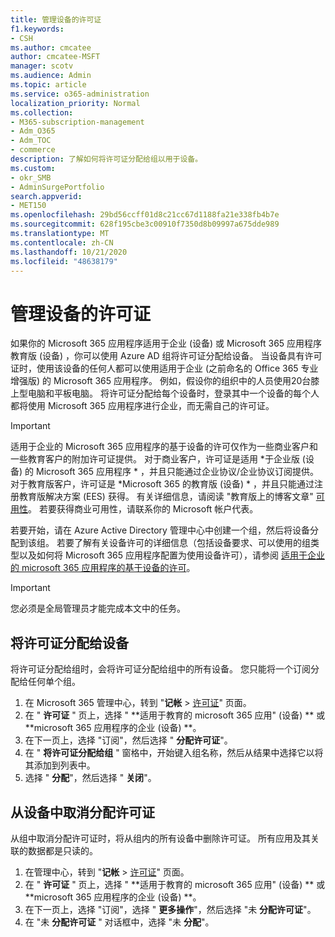 ```yaml
---
title: 管理设备的许可证
f1.keywords:
- CSH
ms.author: cmcatee
author: cmcatee-MSFT
manager: scotv
ms.audience: Admin
ms.topic: article
ms.service: o365-administration
localization_priority: Normal
ms.collection:
- M365-subscription-management
- Adm_O365
- Adm_TOC
- commerce
description: 了解如何将许可证分配给组以用于设备。
ms.custom:
- okr_SMB
- AdminSurgePortfolio
search.appverid:
- MET150
ms.openlocfilehash: 29bd56ccff01d8c21cc67d1188fa21e338fb4b7e
ms.sourcegitcommit: 628f195cbe3c00910f7350d8b09997a675dde989
ms.translationtype: MT
ms.contentlocale: zh-CN
ms.lasthandoff: 10/21/2020
ms.locfileid: "48638179"
---
```

# <a name="manage-licenses-for-devices"></a>管理设备的许可证

如果你的 Microsoft 365 应用程序适用于企业 (设备) 或 Microsoft 365 应用程序教育版 (设备) ，你可以使用 Azure AD 组将许可证分配给设备。 当设备具有许可证时，使用该设备的任何人都可以使用适用于企业 (之前命名的 Office 365 专业增强版) 的 Microsoft 365 应用程序。 例如，假设你的组织中的人员使用20台膝上型电脑和平板电脑。 将许可证分配给每个设备时，登录其中一个设备的每个人都将使用 Microsoft 365 应用程序进行企业，而无需自己的许可证。

> [!IMPORTANT]
> 适用于企业的 Microsoft 365 应用程序的基于设备的许可仅作为一些商业客户和一些教育客户的附加许可证提供。 对于商业客户，许可证是适用 *于企业版 (设备) 的 Microsoft 365 应用程序 * ，并且只能通过企业协议/企业协议订阅提供。 对于教育版客户，许可证是 *Microsoft 365 的教育版 (设备) * ，并且只能通过注册教育版解决方案 (EES) 获得。 有关详细信息，请阅读 "教育版上的博客文章" [可用性](https://educationblog.microsoft.com/2019/08/attention-it-administrators-announcing-device-based-subscription-for-education/)。 若要获得商业可用性，请联系你的 Microsoft 帐户代表。

若要开始，请在 Azure Active Directory 管理中心中创建一个组，然后将设备分配到该组。 若要了解有关设备许可的详细信息（包括设备要求、可以使用的组类型以及如何将 Microsoft 365 应用程序配置为使用设备许可），请参阅 [适用于企业的 microsoft 365 应用程序的基于设备的许可](https://go.microsoft.com/fwlink/p/?linkid=2094216)。

> [!IMPORTANT]
> 您必须是全局管理员才能完成本文中的任务。

## <a name="assign-licenses-to-devices"></a>将许可证分配给设备

将许可证分配给组时，会将许可证分配给组中的所有设备。 您只能将一个订阅分配给任何单个组。

1. 在 Microsoft 365 管理中心，转到 "**记帐**  >  <a href="https://go.microsoft.com/fwlink/p/?linkid=842264" target="_blank">许可证</a>" 页面。
2. 在 " **许可证** " 页上，选择 " **适用于教育的 microsoft 365 应用" (设备) ** 或 **microsoft 365 应用程序的企业 (设备) **。
3. 在下一页上，选择 "订阅"，然后选择 " **分配许可证**"。
4. 在 " **将许可证分配给组** " 窗格中，开始键入组名称，然后从结果中选择它以将其添加到列表中。
5. 选择 " **分配**"，然后选择 " **关闭**"。

## <a name="unassign-licenses-from-devices"></a>从设备中取消分配许可证

从组中取消分配许可证时，将从组内的所有设备中删除许可证。 所有应用及其关联的数据都是只读的。

1. 在管理中心，转到 "**记帐**  >  <a href="https://go.microsoft.com/fwlink/p/?linkid=842264" target="_blank">许可证</a>" 页面。
2. 在 " **许可证** " 页上，选择 " **适用于教育的 microsoft 365 应用" (设备) ** 或 **microsoft 365 应用程序的企业 (设备) **。
3. 在下一页上，选择 "订阅"，选择 " **更多操作**"，然后选择 "未 **分配许可证**"。
4. 在 "未 **分配许可证** " 对话框中，选择 "未 **分配**"。